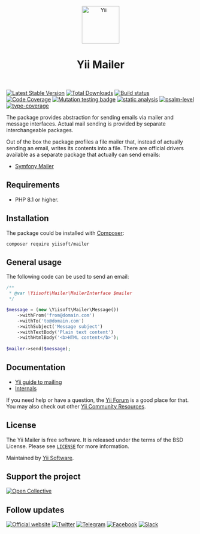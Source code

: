 <p align="center">
    <a href="https://github.com/yiisoft" target="_blank">
        <img src="https://yiisoft.github.io/docs/images/yii_logo.svg" height="100px" alt="Yii">
    </a>
    <h1 align="center">Yii Mailer</h1>
    <br>
</p>

[![Latest Stable Version](https://poser.pugx.org/yiisoft/mailer/v)](https://packagist.org/packages/yiisoft/mailer)
[![Total Downloads](https://poser.pugx.org/yiisoft/mailer/downloads)](https://packagist.org/packages/yiisoft/mailer)
[![Build status](https://github.com/yiisoft/mailer/actions/workflows/build.yml/badge.svg)](https://github.com/yiisoft/mailer/actions/workflows/build.yml)
[![Code Coverage](https://codecov.io/gh/yiisoft/mailer/branch/master/graph/badge.svg)](https://codecov.io/gh/yiisoft/mailer)
[![Mutation testing badge](https://img.shields.io/endpoint?style=flat&url=https%3A%2F%2Fbadge-api.stryker-mutator.io%2Fgithub.com%2Fyiisoft%2Fmailer%2Fmaster)](https://dashboard.stryker-mutator.io/reports/github.com/yiisoft/mailer/master)
[![static analysis](https://github.com/yiisoft/mailer/workflows/static%20analysis/badge.svg)](https://github.com/yiisoft/mailer/actions?query=workflow%3A%22static+analysis%22)
[![psalm-level](https://shepherd.dev/github/yiisoft/mailer/level.svg)](https://shepherd.dev/github/yiisoft/mailer)
[![type-coverage](https://shepherd.dev/github/yiisoft/mailer/coverage.svg)](https://shepherd.dev/github/yiisoft/mailer)

The package provides abstraction for sending emails via mailer and message interfaces. Actual mail sending is provided 
by separate interchangeable packages.

Out of the box the package profiles a file mailer that, instead of actually sending an email, writes its
contents into a file. There are official drivers available as a separate package that actually can send emails: 

- [Symfony Mailer](https://github.com/yiisoft/mailer-symfony)

## Requirements

- PHP 8.1 or higher.

## Installation

The package could be installed with [Composer](https://getcomposer.org):

```shell
composer require yiisoft/mailer
```

## General usage

The following code can be used to send an email:

```php
/**
 * @var \Yiisoft\Mailer\MailerInterface $mailer
 */

$message = (new \Yiisoft\Mailer\Message())
    ->withFrom('from@domain.com')
    ->withTo('to@domain.com')
    ->withSubject('Message subject')
    ->withTextBody('Plain text content')
    ->withHtmlBody('<b>HTML content</b>');
    
$mailer->send($message);
```

## Documentation

- [Yii guide to mailing](https://github.com/yiisoft/docs/blob/master/guide/en/tutorial/mailing.md)
- [Internals](docs/internals.md)

If you need help or have a question, the [Yii Forum](https://forum.yiiframework.com/c/yii-3-0/63) is a good place for that.
You may also check out other [Yii Community Resources](https://www.yiiframework.com/community).

## License

The Yii Mailer is free software. It is released under the terms of the BSD License.
Please see [`LICENSE`](./LICENSE.md) for more information.

Maintained by [Yii Software](https://www.yiiframework.com/).

## Support the project

[![Open Collective](https://img.shields.io/badge/Open%20Collective-sponsor-7eadf1?logo=open%20collective&logoColor=7eadf1&labelColor=555555)](https://opencollective.com/yiisoft)

## Follow updates

[![Official website](https://img.shields.io/badge/Powered_by-Yii_Framework-green.svg?style=flat)](https://www.yiiframework.com/)
[![Twitter](https://img.shields.io/badge/twitter-follow-1DA1F2?logo=twitter&logoColor=1DA1F2&labelColor=555555?style=flat)](https://twitter.com/yiiframework)
[![Telegram](https://img.shields.io/badge/telegram-join-1DA1F2?style=flat&logo=telegram)](https://t.me/yii3en)
[![Facebook](https://img.shields.io/badge/facebook-join-1DA1F2?style=flat&logo=facebook&logoColor=ffffff)](https://www.facebook.com/groups/yiitalk)
[![Slack](https://img.shields.io/badge/slack-join-1DA1F2?style=flat&logo=slack)](https://yiiframework.com/go/slack)
